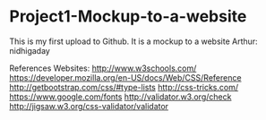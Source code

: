 Project1-Mockup-to-a-website
============================

This is my first upload to Github. It is a mockup to a website
Arthur: nidhigaday


References
Websites:
	http://www.w3schools.com/
	https://developer.mozilla.org/en-US/docs/Web/CSS/Reference
	http://getbootstrap.com/css/#type-lists
	http://css-tricks.com/
	https://www.google.com/fonts
	http://validator.w3.org/check
	http://jigsaw.w3.org/css-validator/validator
